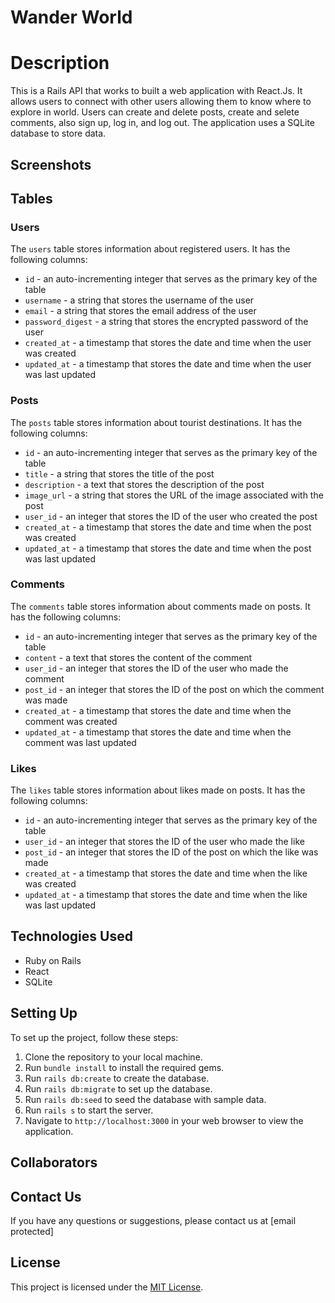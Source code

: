 # Wander World

# Description
This is a Rails API that works to built a web application with React.Js. It allows users to connect with other users allowing them to know where to explore in world. Users can create and delete posts, create and selete comments, also sign up, log in, and log out. The application uses a SQLite database to store data.

## Screenshots

## Tables

### Users

The `users` table stores information about registered users. It has the following columns:

- `id` - an auto-incrementing integer that serves as the primary key of the table
- `username` - a string that stores the username of the user
- `email` - a string that stores the email address of the user
- `password_digest` - a string that stores the encrypted password of the user
- `created_at` - a timestamp that stores the date and time when the user was created
- `updated_at` - a timestamp that stores the date and time when the user was last updated

### Posts

The `posts` table stores information about tourist destinations. It has the following columns:

- `id` - an auto-incrementing integer that serves as the primary key of the table
- `title` - a string that stores the title of the post
- `description` - a text that stores the description of the post
- `image_url` - a string that stores the URL of the image associated with the post
- `user_id` - an integer that stores the ID of the user who created the post
- `created_at` - a timestamp that stores the date and time when the post was created
- `updated_at` - a timestamp that stores the date and time when the post was last updated

### Comments

The `comments` table stores information about comments made on posts. It has the following columns:

- `id` - an auto-incrementing integer that serves as the primary key of the table
- `content` - a text that stores the content of the comment
- `user_id` - an integer that stores the ID of the user who made the comment
- `post_id` - an integer that stores the ID of the post on which the comment was made
- `created_at` - a timestamp that stores the date and time when the comment was created
- `updated_at` - a timestamp that stores the date and time when the comment was last updated

### Likes

The `likes` table stores information about likes made on posts. It has the following columns:

- `id` - an auto-incrementing integer that serves as the primary key of the table
- `user_id` - an integer that stores the ID of the user who made the like
- `post_id` - an integer that stores the ID of the post on which the like was made
- `created_at` - a timestamp that stores the date and time when the like was created
- `updated_at` - a timestamp that stores the date and time when the like was last updated

## Technologies Used

- Ruby on Rails
- React
- SQLite

## Setting Up

To set up the project, follow these steps:

1. Clone the repository to your local machine.
2. Run `bundle install` to install the required gems.
3. Run `rails db:create` to create the database.
4. Run `rails db:migrate` to set up the database.
5. Run `rails db:seed` to seed the database with sample data.
6. Run `rails s` to start the server.
7. Navigate to `http://localhost:3000` in your web browser to view the application.

## Collaborators


## Contact Us

If you have any questions or suggestions, please contact us at [email protected]

## License

This project is licensed under the [MIT License](/LICENSE).
